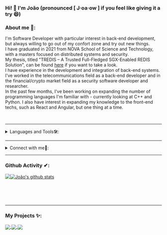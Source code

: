 ### Hi! 👋 I'm João (pronounced [ J·oa·ow ] if you feel like giving it a try :smile:) 
  
### About me 🧑:
I'm Software Developer with particular interest in back-end development, but always willing to go out of my confort zone and try out new things.<br/>
I have graduated in 2021 from NOVA School of Science and Technology, with a masters focused on distributed systems and security.<br/>
My thesis, titled "TREDIS – A Trusted Full-Fledged SGX-Enabled REDIS Solution", can be found [here](https://run.unl.pt/bitstream/10362/116775/1/Reis_2021.pdf) if you want to take a look.<br/>
I have experience in the development and integration of back-end systems. I've worked in the telecommunications field as a back-end developer and in the financial/crypto market field as a security software developer and researcher.<br/>
In the past few months, I've been working on expanding the number of programming languages I'm familiar with - currently looking at C++ and Python. I also have interest in expanding my knowledge to the front-end techs, such as React and Angular, but one thing at a time.<br/>

<br/>

---

<details>
<summary>
Languages and Tools🛠:
</summary>
  <br/>
<code><img height="20" src="https://github.com/jcreis/jcreis/blob/main/tech-icons/java-icon.jpg"></code>
<code><img height="20" src="https://github.com/jcreis/jcreis/blob/main/tech-icons/scala-icon.png"></code>
<code><img height="20" src="https://github.com/jcreis/jcreis/blob/main/tech-icons/kotlin-icon.png"></code>
<code><img height="20" src="https://github.com/jcreis/jcreis/blob/main/tech-icons/sag-icon.png"></code>
<code><img height="20" src="https://github.com/jcreis/jcreis/blob/main/tech-icons/c-icon.png"></code>
<code><img height="20" src="https://github.com/jcreis/jcreis/blob/main/tech-icons/cpp-icon.png"></code>
<code><img height="20" src="https://github.com/jcreis/jcreis/blob/main/tech-icons/python-icon.png"></code>
<code><img height="20" src="https://github.com/jcreis/jcreis/blob/main/tech-icons/html-icon.png"></code>
<code><img height="20" src="https://github.com/jcreis/jcreis/blob/main/tech-icons/css-icon.png"></code>
<code><img height="20" src="https://github.com/jcreis/jcreis/blob/main/tech-icons/javascript-icon.png"></code>
<code><img height="20" src="https://github.com/jcreis/jcreis/blob/main/tech-icons/nodejs-icon.png"></code>
<code><img height="20" src="https://github.com/jcreis/jcreis/blob/main/tech-icons/mysql-icon.png"></code>
<code><img height="20" src="https://github.com/jcreis/jcreis/blob/main/tech-icons/oraclesql-icon.png"></code>
<code><img height="20" src="https://github.com/jcreis/jcreis/blob/main/tech-icons/redis-icon.png"></code>
<code><img height="20" src="https://github.com/jcreis/jcreis/blob/main/tech-icons/git-icon.png"></code>
<code><img height="20" src="https://github.com/jcreis/jcreis/blob/main/tech-icons/docker-icon.png"></code>
<code><img height="20" src="https://github.com/jcreis/jcreis/blob/main/tech-icons/firebase-icon.png"></code>
<code><img height="20" src="https://github.com/jcreis/jcreis/blob/main/tech-icons/sgx-icon.png"></code>

</details>

---

<details>
<summary> Connect with me🤝: </summary>  

<br/>

<a href="https://linkedin.com/in/joaoreis96/">
  <img align="left" alt="João's Linkdein" width="22px" src="https://cdn3.iconfinder.com/data/icons/inficons/512/linkedin.png" />
</a>

<a href="https://t.me/jcreis96">
  <img align="left" alt="João's Telegram" width="22px" src="https://web.telegram.org/img/logo_share.png" />
</a>

<a href="https://github.com/jcreis">
  <img align="left" alt="João's Github" width="22px" src="https://upload.wikimedia.org/wikipedia/commons/thumb/a/ae/Github-desktop-logo-symbol.svg/1024px-Github-desktop-logo-symbol.svg.png" />
</a>


<br/>

</details>

---

### Github Activity ✔:

<a href="https://github.com/jcreis">
  <img align="left" src="https://github-readme-stats.vercel.app/api/top-langs/?username=jcreis&theme=tokyonight" />
  </a>

<a href="https://github.com/jcreis">
 <img align="center" src="https://github-readme-stats.vercel.app/api?username=jcreis&show_icons=true&theme=tokyonight&line_height=27" alt="João's github stats"/>
</a>

<br/>
<br/>
<br/>
<br/>
<br/>

---

### My Projects ✨:


<a href="https://github.com/jcreis/VacationManager">
  <img align="center" src="https://github-readme-stats.vercel.app/api/pin/?username=jcreis&repo=VacationManager&theme=tokyonight" />
</a>

<a href="https://github.com/jcreis/sparkApp">
  <img align="center" src="https://github-readme-stats.vercel.app/api/pin/?username=jcreis&repo=sparkApp&theme=tokyonight" />
</a>

<a href="https://github.com/jcreis/SpringShellApp">
 <img align="center" src="https://github-readme-stats.vercel.app/api/pin/?username=jcreis&repo=SpringShellApp&theme=tokyonight" />
</a>

